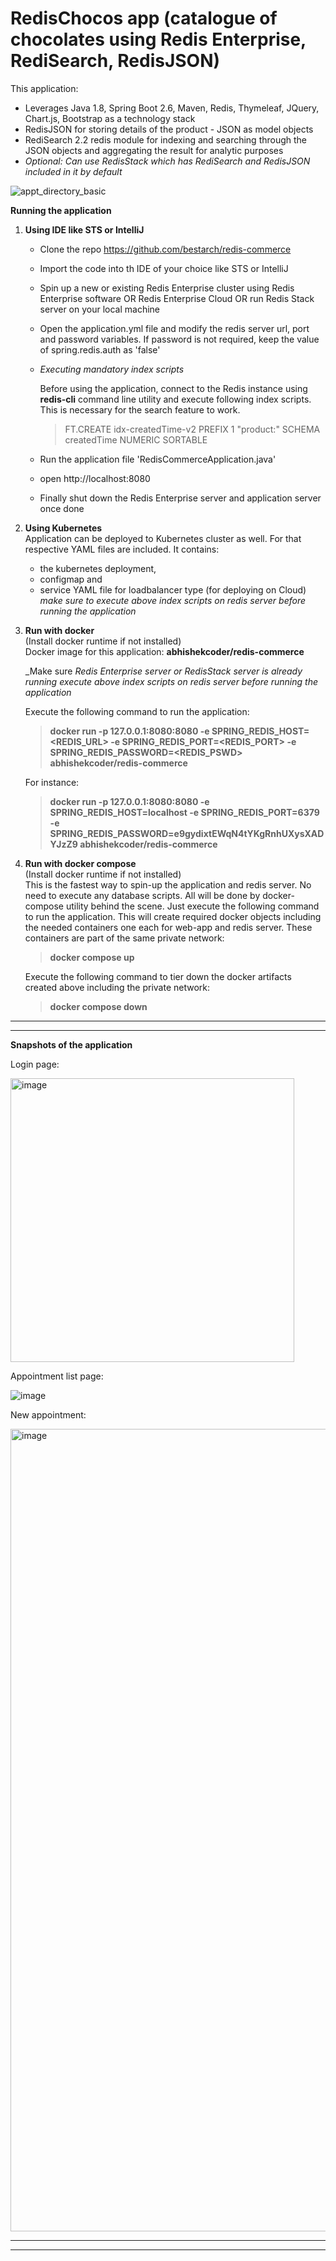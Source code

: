 # RedisChocos app (catalogue of chocolates using Redis Enterprise, RediSearch, RedisJSON)

This application:
* Leverages Java 1.8, Spring Boot 2.6, Maven, Redis, Thymeleaf, JQuery, Chart.js, Bootstrap as a technology stack
* RedisJSON for storing details of the product - JSON as model objects
* RediSearch 2.2 redis module for indexing and searching through the JSON objects and aggregating the result for analytic purposes
* _Optional: Can use RedisStack which has RediSearch and RedisJSON included in it by default_

![appt_directory_basic](https://user-images.githubusercontent.com/26322220/178977790-35ed753a-ea3d-429c-b893-4668a21b6ac1.png)


****Running the application****

1. **Using IDE like STS or IntelliJ**
   <br>
   * Clone the repo https://github.com/bestarch/redis-commerce
   * Import the code into th IDE of your choice like STS or IntelliJ
   * Spin up a new or existing Redis Enterprise cluster using Redis Enterprise software OR Redis Enterprise Cloud OR run Redis Stack server on your local  machine
   * Open the application.yml file and modify the redis server url, port and password variables. If password is not required, keep the value of spring.redis.auth as 'false'
   
   * *Executing mandatory index scripts*

     Before using the application, connect to the Redis instance using **redis-cli** command line utility and execute following index scripts. This is   necessary for the search feature to work.

   	  > FT.CREATE idx-createdTime-v2 PREFIX 1 "product:" SCHEMA createdTime NUMERIC SORTABLE

   * Run the application file 'RedisCommerceApplication.java'
   * open http://localhost:8080
   * Finally shut down the Redis Enterprise server and application server once done
   
2. **Using Kubernetes**
   <br>
   Application can be deployed to Kubernetes cluster as well. For that respective YAML files are included. It contains:
	* the kubernetes deployment, 
	* configmap and 
	* service YAML file for loadbalancer type (for deploying on Cloud)
   _make sure to execute above index scripts on redis server before running the application_
   
3. **Run with docker**
   <br>
   (Install docker runtime if not installed)<br>
   Docker image for this application: **abhishekcoder/redis-commerce**

   _Make sure 
   	_Redis Enterprise server or RedisStack server is already running_
        _execute above index scripts on redis server before running the application_

   Execute the following command to run the application:
   > **docker run -p 127.0.0.1:8080:8080 -e SPRING_REDIS_HOST=<REDIS_URL> -e SPRING_REDIS_PORT=<REDIS_PORT> -e SPRING_REDIS_PASSWORD=<REDIS_PSWD>  abhishekcoder/redis-commerce**

   For instance:
   > **docker run -p 127.0.0.1:8080:8080 -e SPRING_REDIS_HOST=localhost -e SPRING_REDIS_PORT=6379 -e SPRING_REDIS_PASSWORD=e9gydixtEWqN4tYKgRnhUXysXADYJzZ9  abhishekcoder/redis-commerce**

4. **Run with docker compose**
   <br>
   (Install docker runtime if not installed)<br>
   This is the fastest way to spin-up the application and redis server. No need to execute any database scripts. All will be done by docker-compose utility  behind the scene. 
   Just execute the following command to run the application. This will create required docker objects including the needed containers one each for web-app  and redis server. These containers are part of the same private network:
   > **docker compose up**

   Execute the following command to tier down the docker artifacts created above including the private network:
   > **docker compose down**

<hr/>
<hr/>

**Snapshots of the application**

Login page:

<img width="454" alt="image" src="https://user-images.githubusercontent.com/26322220/160120287-ab92bee7-e1e4-4791-a153-a7c9f02480dc.png">

Appointment list page:

![image](https://user-images.githubusercontent.com/26322220/178931542-fd76ff44-bc1a-4f4e-9126-51c8ad4150e1.png)

New appointment:

<img width="1284" alt="image" src="https://user-images.githubusercontent.com/26322220/178891150-efda8629-4dd2-48ff-91ce-2cb8ea1c882b.png">

<hr/>
<hr/>
